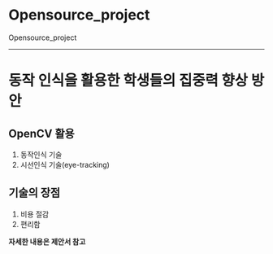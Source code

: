 # Opensource_project
Opensource_project

* * *

동작 인식을 활용한 학생들의 집중력 향상 방안
================================

## OpenCV 활용
1. 동작인식 기술
2. 시선인식 기술(eye-tracking)

기술의 장점
-------
1. 비용 절감
2. 편리함

__자세한 내용은 제안서 참고__


